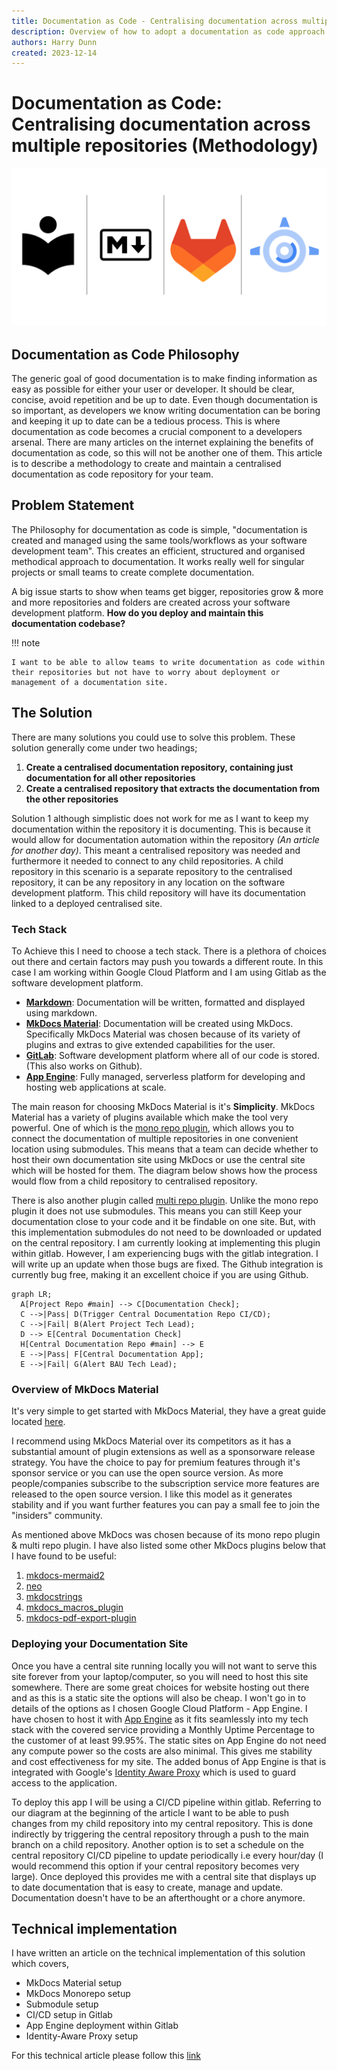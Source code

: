 ```yaml
---
title: Documentation as Code - Centralising documentation across multiple repositories (Methodology)
description: Overview of how to adopt a documentation as code approach applied to multiple repositories within your team. This article outlines a solution to centralising your documentation and hosting it on a central site whilst keeping your documentation close to your code within your repositories.
authors: Harry Dunn
created: 2023-12-14
---
```


# Documentation as Code: Centralising documentation across multiple repositories (Methodology)

![Tech Stack](./.assets/tech_stack_docs.PNG)

## Documentation as Code Philosophy

The generic goal of good documentation is to make finding information as easy as possible for either your user or developer. It should be clear, concise, avoid repetition and be up to date. Even though documentation is so important, as developers we know writing documentation can be boring and keeping it up to date can be a tedious process. This is where documentation as code becomes a crucial component to a developers arsenal. There are many articles on the internet explaining the benefits of documentation as code, so this will not be another one of them. This article is to describe a methodology to create and maintain a centralised documentation as code repository for your team.

## Problem Statement

The Philosophy for documentation as code is simple, "documentation is created and managed using the same tools/workflows as your software development team". This creates an efficient, structured and organised methodical approach to documentation. It works really well for singular projects or small teams to create complete documentation.

A big issue starts to show when teams get bigger, repositories grow & more and more repositories and folders are created across your software development platform. **How do you deploy and maintain this documentation codebase?**

!!! note

    I want to be able to allow teams to write documentation as code within their repositories but not have to worry about deployment or management of a documentation site.

## The Solution

There are many solutions you could use to solve this problem. These solution generally come under two headings;

1. **Create a centralised documentation repository, containing just documentation for all other repositories**
2. **Create a centralised repository that extracts the documentation from the other repositories**

Solution 1 although simplistic does not work for me as I want to keep my documentation within the repository it is documenting. This is because it would allow for documentation automation within the repository *(An article for another day)*. This meant a centralised repository was needed and furthermore it needed to connect to any child repositories. A child repository in this scenario is a separate repository to the centralised repository, it can be any repository in any location on the software development platform. This child repository will have its documentation linked to a deployed centralised site.

### Tech Stack

To Achieve this I need to choose a tech stack. There is a plethora of choices out there and certain factors may push you towards a different route. In this case I am working within Google Cloud Platform and I am using Gitlab as the software development platform.

* [**Markdown**](https://www.markdownguide.org/): Documentation will be written, formatted and displayed using markdown.
* [**MkDocs Material**](https://squidfunk.github.io/mkdocs-material/): Documentation will be created using MkDocs. Specifically MkDocs Material was chosen because of its variety of plugins and extras to give extended capabilities for the user.
* [**GitLab**](https://about.gitlab.com/): Software development platform where all of our code is stored. (This also works on Github).
* [**App Engine**](https://cloud.google.com/appengine?hl=en):  Fully managed, serverless platform for developing and hosting web applications at scale.

The main reason for choosing MkDocs Material is it's **Simplicity**. MkDocs Material has a variety of plugins available which make the tool very powerful. One of which is the [mono repo plugin](https://github.com/backstage/mkdocs-monorepo-plugin), which allows you to connect the documentation of multiple repositories in one convenient location using submodules. This means that a team can decide whether to host their own documentation site using MkDocs or use the central site which will be hosted for them. The diagram below shows how the process would flow from a child repository to centralised repository.

There is also another plugin called [multi repo plugin](https://github.com/jdoiro3/mkdocs-multirepo-plugin). Unlike the mono repo plugin it does not use submodules. This means you can still Keep your documentation close to your code and it be findable on one site. But, with this implementation submodules do not need to be downloaded or updated on the central repository. I am currently looking at implementing this plugin within gitlab. However, I am experiencing bugs with the gitlab integration. I will write up an update when those bugs are fixed. The Github integration is currently bug free, making it an excellent choice if you are using Github.

```mermaid
graph LR;
  A[Project Repo #main] --> C[Documentation Check];
  C -->|Pass| D(Trigger Central Documentation Repo CI/CD);
  C -->|Fail| B(Alert Project Tech Lead);
  D --> E[Central Documentation Check]
  H[Central Documentation Repo #main] --> E
  E -->|Pass| F[Central Documentation App];
  E -->|Fail| G(Alert BAU Tech Lead);
```

### Overview of MkDocs Material

It's very simple to get started with MkDocs Material, they have a great guide located [here](https://squidfunk.github.io/mkdocs-material/getting-started/).

I recommend using MkDocs Material over its competitors as it has a substantial amount of plugin extensions as well as a sponsorware release strategy. You have the choice to pay for premium features through it's sponsor service or you can use the open source version. As more people/companies subscribe to the subscription service more features are released to the open source version. I like this model as it generates stability and if you want further features you can pay a small fee to join the "insiders" community.

As mentioned above MkDocs was chosen because of its mono repo plugin & multi repo plugin. I have also listed some other MkDocs plugins below that I have found to be useful:

1. [mkdocs-mermaid2](https://github.com/fralau/mkdocs-mermaid2-plugin)
2. [neo](https://github.com/Neoteroi/mkdocs-plugins)
3. [mkdocstrings](https://mkdocstrings.github.io/)
4. [mkdocs_macros_plugin](https://github.com/fralau/mkdocs_macros_plugin)
5. [mkdocs-pdf-export-plugin](https://github.com/zhaoterryy/mkdocs-pdf-export-plugin)

### Deploying your Documentation Site

Once you have a central site running locally you will not want to serve this site forever from your laptop/computer, so you will need to host this site somewhere. There are some great choices for website hosting out there and as this is a static site the options will also be cheap. I won't go in to details of the options as I chosen Google Cloud Platform - App Engine. I have chosen to host it with [App Engine](https://cloud.google.com/appengine?hl=en) as it fits seamlessly into my tech stack with the covered service providing a Monthly Uptime Percentage to the customer of at least 99.95%. The static sites on App Engine do not need any compute power so the costs are also minimal. This gives me stability and cost effectiveness for my site. The added bonus of App Engine is that is integrated with Google's [Identity Aware Proxy](https://cloud.google.com/iap?hl=en) which is used to guard access to the application.

To deploy this app I will be using a CI/CD pipeline within gitlab. Referring to our diagram at the beginning of the article I want to be able to push changes from my child repository into my central repository. This is done indirectly by triggering the central repository through a push to the main branch on a child repository. Another option is to set a schedule on the central repository CI/CD pipeline to update periodically i.e every hour/day (I would recommend this option if your central repository becomes very large). Once deployed this provides me with a central site that displays up to date documentation that is easy to create, manage and update. Documentation doesn't have to be an afterthought or a chore anymore.

## Technical implementation

I have written an article on the technical implementation of this solution which covers,

* MkDocs Material setup
* MkDocs Monorepo setup
* Submodule setup
* CI/CD setup in Gitlab
* App Engine deployment within Gitlab
* Identity-Aware Proxy setup

For this technical article please follow this [link](central_docs_technical.md)
